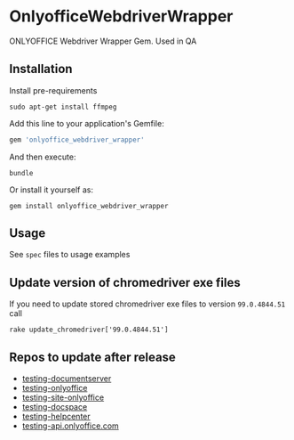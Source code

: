 # OnlyofficeWebdriverWrapper

ONLYOFFICE Webdriver Wrapper Gem. Used in QA

## Installation

Install pre-requirements

```shell script
sudo apt-get install ffmpeg
```

Add this line to your application's Gemfile:

```ruby
gem 'onlyoffice_webdriver_wrapper'
```

And then execute:

```shell script
bundle
```

Or install it yourself as:

```shell script
gem install onlyoffice_webdriver_wrapper
```

## Usage

See `spec` files to usage examples

## Update version of chromedriver exe files

If you need to update stored chromedriver exe files to version `99.0.4844.51` call

```shell
rake update_chromedriver['99.0.4844.51']
```

## Repos to update after release

* [testing-documentserver](https://github.com/ONLYOFFICE-QA/testing-documentserver)
* [testing-onlyoffice](https://github.com/ONLYOFFICE-QA/testing-onlyoffice)
* [testing-site-onlyoffice](https://github.com/ONLYOFFICE-QA/testing-site-onlyoffice)
* [testing-docspace](https://github.com/ONLYOFFICE-QA/testing-docspace)
* [testing-helpcenter](https://github.com/ONLYOFFICE-QA/testing-helpcenter)
* [testing-api.onlyoffice.com](https://github.com/ONLYOFFICE-QA/testing-api.onlyoffice.com)
